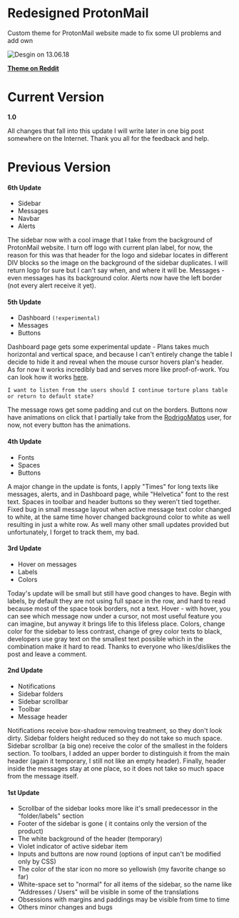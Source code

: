 # Redesigned ProtonMail
Custom theme for ProtonMail website made to fix some UI problems and add own

![Desgin on 13.06.18](https://i.imgur.com/mHMloX0.png)

[**Theme on Reddit**](https://www.reddit.com/r/ProtonMail/comments/8i5w30/custom_theme/)

# Current Version

**1.0**

All changes that fall into this update I will write later in one big post somewhere on the Internet. Thank you all for the feedback and help.

# Previous Version

#### 6th Update

* Sidebar
* Messages
* Navbar
* Alerts

The sidebar now with a cool image that I take from the background of ProtonMail website. I turn off logo with current plan label, for now, the reason for this was that header for the logo and sidebar locates in different DIV blocks so the image on the background of the sidebar duplicates. I will return logo for sure but I can't say when, and where it will be. Messages - even messages has its background color. Alerts now have the left border (not every alert receive it yet).


#### 5th Update

* Dashboard `(!experimental)`
* Messages
* Buttons

Dashboard page gets some experimental update - Plans takes much horizontal and vertical space, and because I can't entirely change the table I decide to hide it and reveal when the mouse cursor hovers plan's header. As for now it works incredibly bad and serves more like proof-of-work. You can look how it works [here](https://i.imgur.com/Jcu8hcn.gifv).

`I want to listen from the users should I continue torture plans table or return to default state?`

The message rows get some padding and cut on the borders. Buttons now have animations on click that I partially take from the [RodrigoMatos](https://www.reddit.com/user/RodrigoMatos) user, for now, not every button has the animations. 

#### 4th Update

* Fonts
* Spaces
* Buttons

A major change in the update is fonts, I apply "Times" for long texts like messages, alerts, and in Dashboard page, while "Helvetica" font to the rest text. Spaces in toolbar and header buttons so they weren't tied together. Fixed bug in small message layout when active message text color changed to white, at the same time hover changed background color to white as well resulting in just a white row. As well many other small updates provided but unfortunately, I forget to track them, my bad.

#### 3rd Update

* Hover on messages
* Labels
* Colors

Today's update will be small but still have good changes to have. Begin with labels, by default they are not using full space in the row, and hard to read because most of the space took borders, not a text. Hover - with hover, you can see which message now under a cursor, not most useful feature you can imagine, but anyway it brings life to this lifeless place. Colors, change color for the sidebar to less contrast, change of grey color texts to black, developers use gray text on the smallest text possible which in the combination make it hard to read. Thanks to everyone who likes/dislikes the post and leave a comment.

#### 2nd Update

* Notifications
* Sidebar folders
* Sidebar scrollbar
* Toolbar
* Message header

Notifications receive box-shadow removing treatment, so they don't look dirty. Sidebar folders height reduced so they do not take so much space. Sidebar scrollbar (a big one) receive the color of the smallest in the folders section. To toolbars, I added an upper border to distinguish it from the main header (again it temporary, I still not like an empty header). Finally, header inside the messages stay at one place, so it does not take so much space from the message itself.

#### 1st Update

* Scrollbar of the sidebar looks more like it's small predecessor in the "folder/labels" section
* Footer of the sidebar is gone ( it contains only the version of the product)
* The white background of the header (temporary)
* Violet indicator of active sidebar item
* Inputs and buttons are now round (options of input can't be modified only by CSS)
* The color of the star icon no more so yellowish (my favorite change so far)
* White-space set to "normal" for all items of the sidebar, so the name like "Addresses / Users" will be visible in some of the translations
* Obsessions with margins and paddings may be visible from time to time
* Others minor changes and bugs
